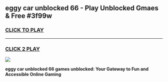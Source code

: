 
## eggy car unblocked 66 - Play Unblocked Gmaes & Free #3f99w
<h3>
<a href="https://news.freeplayer.one?title=eggy_car_unblocked_66&ref=24F">CLICK TO PLAY</a></h3>
<hr>

<h3>
<a href="https://news.freeplayer.one?title=eggy_car_unblocked_66&ref=24F">CLICK 2 PLAY</a>
  
</h3>

<a href="https://news.freeplayer.one?title=eggy_car_unblocked_66&ref=24F/"><img src="https://clearcache.store/games.png"></a>


**eggy car unblocked 66 games unblocked: Your Gateway to Fun and Accessible Online Gaming**
